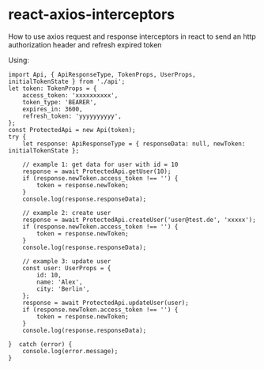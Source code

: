 # react-axios-interceptors
How to use axios request and response interceptors in react to send an http authorization header and refresh expired token

Using:

    import Api, { ApiResponseType, TokenProps, UserProps, initialTokenState } from './api';
    let token: TokenProps = {
        access_token: 'xxxxxxxxxx',
        token_type: 'BEARER',
        expires_in: 3600,
        refresh_token: 'yyyyyyyyyy',
    };
    const ProtectedApi = new Api(token);
    try {
        let response: ApiResponseType = { responseData: null, newToken: initialTokenState };
        
        // example 1: get data for user with id = 10
        response = await ProtectedApi.getUser(10);
        if (response.newToken.access_token !== '') {
            token = response.newToken;
        }
        console.log(response.responseData);
        
        // example 2: create user
        response = await ProtectedApi.createUser('user@test.de', 'xxxxx');
        if (response.newToken.access_token !== '') {
            token = response.newToken;
        }
        console.log(response.responseData);
        
        // example 3: update user
        const user: UserProps = {
            id: 10,
            name: 'Alex',
            city: 'Berlin',
        };
        response = await ProtectedApi.updateUser(user);
        if (response.newToken.access_token !== '') {
            token = response.newToken;
        }
        console.log(response.responseData);
        
    }  catch (error) {
        console.log(error.message);
    }
